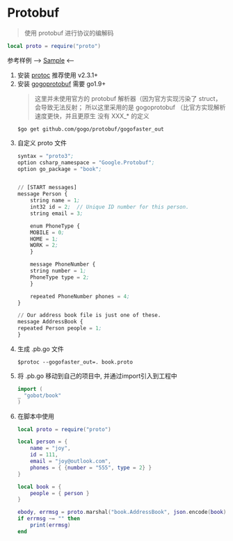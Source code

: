 # Protobuf

> 使用 protobuf 进行协议的编解码
```lua
local proto = require("proto")
```

参考样例 --> [Sample](https://github.com/pojol/gobot-sample) <--


1. 安装 [protoc](https://github.com/protocolbuffers/protobuf/releases) 推荐使用 v2.3.1+
2. 安装 [gogoprotobuf](https://github.com/gogo/protobuf) 需要 go1.9+
    > 这里并未使用官方的 protobuf 解析器（因为官方实现污染了 struct，会导致无法反射； 所以这里采用的是 gogoprotobuf （比官方实现解析速度更快，并且更原生 没有 XXX_* 的定义
    ``` shell
    $go get github.com/gogo/protobuf/gogofaster_out
    ```
3. 自定义 proto 文件
    ```pb
    syntax = "proto3";
    option csharp_namespace = "Google.Protobuf";
    option go_package = "book";


    // [START messages]
    message Person {
        string name = 1;
        int32 id = 2;  // Unique ID number for this person.
        string email = 3;
    
        enum PhoneType {
        MOBILE = 0;
        HOME = 1;
        WORK = 2;
        }
    
        message PhoneNumber {
        string number = 1;
        PhoneType type = 2;
        }
    
        repeated PhoneNumber phones = 4;
    }

    // Our address book file is just one of these.
    message AddressBook {
    repeated Person people = 1;
    }
    ```
4. 生成 .pb.go 文件
    ```shell
    $protoc --gogofaster_out=. book.proto
    ```
5. 将 .pb.go 移动到自己的项目中, 并通过import引入到工程中
    ```go
    import (
    _ "gobot/book"
    )
    ```
6. 在脚本中使用
    ```lua
    local proto = require("proto")

    local person = {
        name = "joy",
        id = 111,
        email = "joy@outlook.com",
        phones = { {number = "555", type = 2} }
    }

    local book = {
        people = { person }
    }

    ebody, errmsg = proto.marshal("book.AddressBook", json.encode(book))
    if errmsg ~= "" then
        print(errmsg)
    end

    ```